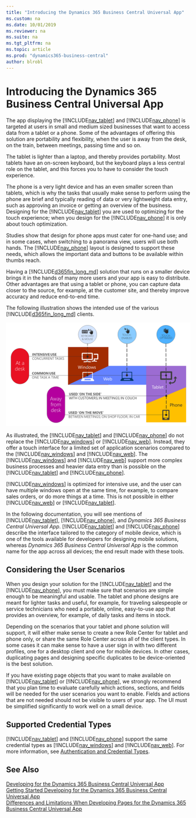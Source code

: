 ```yaml
---
title: "Introducing the Dynamics 365 Business Central Universal App"
ms.custom: na
ms.date: 10/01/2019
ms.reviewer: na
ms.suite: na
ms.tgt_pltfrm: na
ms.topic: article
ms.prod: "dynamics365-business-central"
author: blrobl
---
```

# Introducing the Dynamics 365 Business Central Universal App
The app displaying the [!INCLUDE[nav_tablet](includes/nav_tablet_md.md)] and [!INCLUDE[nav_phone](includes/nav_phone_md.md)] is targeted at users in small and medium sized businesses that want to access data from a tablet or a phone. Some of the advantages of offering this solution are portability and flexibility, when the user is away from the desk, on the train, between meetings, passing time and so on.  
  
 The tablet is lighter than a laptop, and thereby provides portability. Most tablets have an on-screen keyboard, but the keyboard plays a less central role on the tablet, and this forces you to have to consider the touch experience.  
  
 The phone is a very light device and has an even smaller screen than tablets, which is why the tasks that usually make sense to perform using the phone are brief and typically reading of data or very lightweight data entry, such as approving an invoice or getting an overview of the business. Designing for the [!INCLUDE[nav_tablet](includes/nav_tablet_md.md)] you are used to optimizing for the touch experience; when you design for the [!INCLUDE[nav_phone](includes/nav_phone_md.md)] it is only about touch optimization.  
  
 Studies show that design for phone apps must cater for one-hand use; and in some cases, when switching to a panorama view, users will use both hands. The [!INCLUDE[nav_phone](includes/nav_phone_md.md)] layout is designed to support these needs, which allows the important data and buttons to be available within thumbs reach.  
  
 Having a [!INCLUDE[d365fin_long_md](includes/d365fin_long_md.md)] solution that runs on a smaller device brings it in the hands of many more users and your app is easy to distribute. Other advantages are that using a tablet or phone, you can capture data closer to the source, for example, at the customer site, and thereby improve accuracy and reduce end-to-end time.  
  
 The following illustration shows the intended use of the various [!INCLUDE[d365fin_long_md](includes/d365fin_long_md.md)] clients.  
  
 ![Illustrates the different NAV clients available](../media/Client_DifferentDisplayTargetsIllustration.png "Client\_DifferentDisplayTargetsIllustration") 
  
 As illustrated, the [!INCLUDE[nav_tablet](includes/nav_tablet_md.md)] and [!INCLUDE[nav_phone](includes/nav_phone_md.md)] do not replace the [!INCLUDE[nav_windows](includes/nav_windows_md.md)] or [!INCLUDE[nav_web](includes/nav_web_md.md)]. Instead, they offer a touch interface for a limited set of application scenarios compared to the [!INCLUDE[nav_windows](includes/nav_windows_md.md)] and [!INCLUDE[nav_web](includes/nav_web_md.md)]. The [!INCLUDE[nav_windows](includes/nav_windows_md.md)] and [!INCLUDE[nav_web](includes/nav_web_md.md)] support more complex business processes and heavier data entry than is possible on the [!INCLUDE[nav_tablet](includes/nav_tablet_md.md)] and [!INCLUDE[nav_phone](includes/nav_phone_md.md)].  
  
 [!INCLUDE[nav_windows](includes/nav_windows_md.md)] is optimized for intensive use, and the user can have multiple windows open at the same time, for example, to compare sales orders, or do more things at a time. This is not possible in either [!INCLUDE[nav_web](includes/nav_web_md.md)] or [!INCLUDE[nav_tablet](includes/nav_tablet_md.md)].  
  
 In the following documentation, you will see mentions of [!INCLUDE[nav_tablet](includes/nav_tablet_md.md)], [!INCLUDE[nav_phone](includes/nav_phone_md.md)], and *Dynamics 365 Business Central Universal App*. [!INCLUDE[nav_tablet](includes/nav_tablet_md.md)] and [!INCLUDE[nav_phone](includes/nav_phone_md.md)] describe the interface tailored to the category of mobile device, which is one of the tools available for developers for designing mobile solutions, whereas *Dynamics 365 Business Central Universal App* is the common name for the app across all devices; the end result made with these tools.  
  
## Considering the User Scenarios  
 When you design your solution for the [!INCLUDE[nav_tablet](includes/nav_tablet_md.md)] and the [!INCLUDE[nav_phone](includes/nav_phone_md.md)], you must make sure that scenarios are simple enough to be meaningful and usable. The tablet and phone designs are meant for lighter tasks and useful, for example, for traveling salespeople or service technicians who need a portable, online, easy-to-use app that provides an overview, for example, of daily tasks and items in stock.  
  
 Depending on the scenarios that your tablet and phone solution will support, it will either make sense to create a new Role Center for tablet and phone only, or share the same Role Center across all of the client types. In some cases it can make sense to have a user sign in with two different profiles, one for a desktop client and one for mobile devices. In other cases, duplicating pages and designing specific duplicates to be device-oriented is the best solution.  
  
 If you have existing page objects that you want to make available on [!INCLUDE[nav_tablet](includes/nav_tablet_md.md)] or [!INCLUDE[nav_phone](includes/nav_phone_md.md)], we strongly recommend that you plan time to evaluate carefully which actions, sections, and fields will be needed for the user scenarios you want to enable. Fields and actions that are not needed should not be visible to users of your app. The UI must be simplified significantly to work well on a small device.  
  
## Supported Credential Types  
 [!INCLUDE[nav_tablet](includes/nav_tablet_md.md)] and [!INCLUDE[nav_phone](includes/nav_phone_md.md)] support the same credential types as [!INCLUDE[nav_windows](includes/nav_windows_md.md)] and [!INCLUDE[nav_web](includes/nav_web_md.md)]. For more information, see [Authentication and Credential Types](../administration/users-credential-types.md).  
  
## See Also  
 [Developing for the Dynamics 365 Business Central Universal App](devenv-Developing-for-the-business-central-Universal-App.md)   
 [Getting Started Developing for the Dynamics 365 Business Central Universal App](devenv-Getting-Started-Developing-business-central-universal-App.md)   
 [Differences and Limitations When Developing Pages for the Dynamics 365 Business Central Universal App](devenv-differences-and-limitations-developing-pages-business-central-universal-app.md)